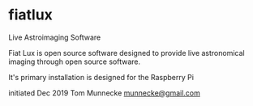 # fiatlux
Live Astroimaging Software

Fiat Lux is open source software designed to provide live astronomical imaging through open source software.

It's primary installation is designed for the Raspberry Pi

initiated Dec 2019  Tom Munnecke munnecke@gmail.com
